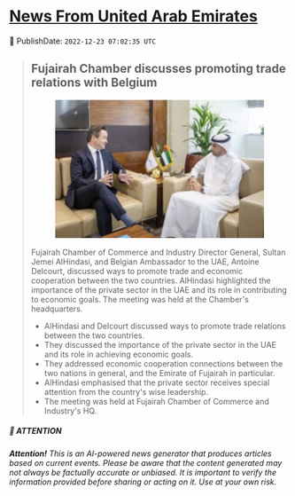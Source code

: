 [News From United Arab Emirates](https://github.com/UAE-Camel/News)
==========


📆 PublishDate: `2022-12-23 07:02:35 UTC`


> ## Fujairah Chamber discusses promoting trade relations with Belgium
> <p align="center"><img height="250" src="https://github.com/UAE-Camel/News/raw/main/images/1395303113759.jpg"></p
> 
> Fujairah Chamber of Commerce and Industry Director General, Sultan Jemei AlHindasi, and Belgian Ambassador to the UAE, Antoine Delcourt, discussed ways to promote trade and economic cooperation between the two countries. AlHindasi highlighted the importance of the private sector in the UAE and its role in contributing to economic goals. The meeting was held at the Chamber's headquarters.
> 
> - AlHindasi and Delcourt discussed ways to promote trade relations between the two countries.
> - They discussed the importance of the private sector in the UAE and its role in achieving economic goals.
> - They addressed economic cooperation connections between the two nations in general, and the Emirate of Fujairah in particular.
> - AlHindasi emphasised that the private sector receives special attention from the country's wise leadership.
> - The meeting was held at Fujairah Chamber of Commerce and Industry's HQ.


##### 📝 ATTENTION

###### **Attention!** This is an AI-powered news generator that produces articles based on current events. Please be aware that the content generated may not always be factually accurate or unbiased. It is important to verify the information provided before sharing or acting on it. Use at your own risk.
